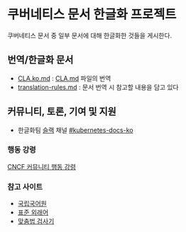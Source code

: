 # 쿠버네티스 문서 한글화 프로젝트

쿠버네티스 문서 중 일부 문서에 대해 한글화한 것들을 게시한다.

## 번역/한글화 문서

- [CLA.ko.md](CLA.ko.md) : [CLA.md](https://github.com/kubernetes/community/blob/master/CLA.md) 파일의 번역
- [translation-rules.md](translation-rules.md) : 문서 번역 시 참고할 내용을 담고 있다

## 커뮤니티, 토론, 기여 및 지원

- 한글화팀 [슬랙](http://slack.k8s.io/) 채널 [#kubernetes-docs-ko](https://kubernetes.slack.com/archives/CA1MMR86S)

### 행동 강령

[CNCF 커뮤니티 행동 강령](https://github.com/cncf/foundation/blob/master/code-of-conduct-languages/ko.md)

### 참고 사이트

- [국립국어원](https://www.korean.go.kr/)
- [표준 외래어](https://zetawiki.com/wiki/표준외래어표기)
- [맞춤법 검사기](https://speller.cs.pusan.ac.kr/)
